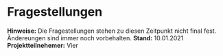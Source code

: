# Fragestellungen
**Hinweise:** Die Fragestellungen stehen zu diesen Zeitpunkt nicht final fest. Ändereungen sind immer noch vorbehalten. 
**Stand:** 10.01.2021
**Projektteilnehemer:** Vier



